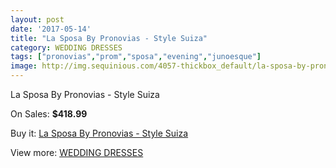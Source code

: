 ```yaml
---
layout: post
date: '2017-05-14'
title: "La Sposa By Pronovias - Style Suiza"
category: WEDDING DRESSES
tags: ["pronovias","prom","sposa","evening","junoesque"]
image: http://img.sequinious.com/4057-thickbox_default/la-sposa-by-pronovias-style-suiza.jpg
---
```

La Sposa By Pronovias - Style Suiza

On Sales: **$418.99**
<a href="https://www.sequinious.com/wedding-dresses/1633-la-sposa-by-pronovias-style-suiza.html"><amp-img layout="responsive" width="600" height="600" src="//img.sequinious.com/4057-thickbox_default/la-sposa-by-pronovias-style-suiza.jpg" alt="La Sposa By Pronovias - Style Suiza 0" /></a>
<a href="https://www.sequinious.com/wedding-dresses/1633-la-sposa-by-pronovias-style-suiza.html"><amp-img layout="responsive" width="600" height="600" src="//img.sequinious.com/4059-thickbox_default/la-sposa-by-pronovias-style-suiza.jpg" alt="La Sposa By Pronovias - Style Suiza 1" /></a>
<a href="https://www.sequinious.com/wedding-dresses/1633-la-sposa-by-pronovias-style-suiza.html"><amp-img layout="responsive" width="600" height="600" src="//img.sequinious.com/4058-thickbox_default/la-sposa-by-pronovias-style-suiza.jpg" alt="La Sposa By Pronovias - Style Suiza 2" /></a>

Buy it: [La Sposa By Pronovias - Style Suiza](https://www.sequinious.com/wedding-dresses/1633-la-sposa-by-pronovias-style-suiza.html "La Sposa By Pronovias - Style Suiza")

View more: [WEDDING DRESSES](https://www.sequinious.com/2-wedding-dresses "WEDDING DRESSES")
